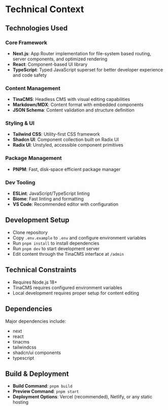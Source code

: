 # Technical Context

## Technologies Used

### Core Framework
- **Next.js**: App Router implementation for file-system based routing, server components, and optimized rendering
- **React**: Component-based UI library
- **TypeScript**: Typed JavaScript superset for better developer experience and code safety

### Content Management
- **TinaCMS**: Headless CMS with visual editing capabilities
- **Markdown/MDX**: Content format with embedded components
- **JSON Schema**: Content validation and structure definition

### Styling & UI
- **Tailwind CSS**: Utility-first CSS framework
- **Shadcn UI**: Component collection built on Radix UI
- **Radix UI**: Unstyled, accessible component primitives

### Package Management
- **PNPM**: Fast, disk-space efficient package manager

### Dev Tooling
- **ESLint**: JavaScript/TypeScript linting
- **Biome**: Fast linting and formatting
- **VS Code**: Recommended editor with configuration

## Development Setup
- Clone repository
- Copy `.env.example` to `.env` and configure environment variables
- Run `pnpm install` to install dependencies
- Run `pnpm dev` to start development server
- Edit content through the TinaCMS interface at `/admin`

## Technical Constraints
- Requires Node.js 18+
- TinaCMS requires configured environment variables
- Local development requires proper setup for content editing

## Dependencies
Major dependencies include:
- next
- react
- tinacms
- tailwindcss
- shadcn/ui components
- typescript

## Build & Deployment
- **Build Command**: `pnpm build`
- **Preview Command**: `pnpm start`
- **Deployment Options**: Vercel (recommended), Netlify, or any static hosting 